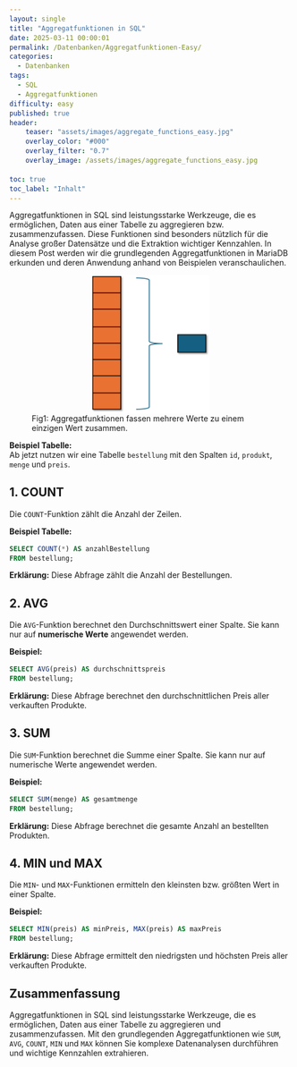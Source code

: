 ```yaml
---
layout: single
title: "Aggregatfunktionen in SQL"
date: 2025-03-11 00:00:01
permalink: /Datenbanken/Aggregatfunktionen-Easy/
categories:
  - Datenbanken
tags:
  - SQL
  - Aggregatfunktionen
difficulty: easy
published: true
header:
    teaser: "assets/images/aggregate_functions_easy.jpg"
    overlay_color: "#000"
    overlay_filter: "0.7"
    overlay_image: /assets/images/aggregate_functions_easy.jpg

toc: true
toc_label: "Inhalt"
---
```



Aggregatfunktionen in SQL sind leistungsstarke Werkzeuge, die es ermöglichen, Daten aus einer Tabelle zu aggregieren bzw. zusammenzufassen. Diese Funktionen sind besonders nützlich für die Analyse großer Datensätze und die Extraktion wichtiger Kennzahlen. In diesem Post werden wir die grundlegenden Aggregatfunktionen in MariaDB erkunden und deren Anwendung anhand von Beispielen veranschaulichen.

<style>
  .center {
  display: block;
  margin-left: auto;
  margin-right: auto;
  width: 50%;
}
</style>
<figure>
  <img src="/assets/images/Aggregierung.png" width="300" class="center"/>
  <figcaption>Fig1: Aggregatfunktionen fassen mehrere Werte zu einem einzigen Wert zusammen.</figcaption>
</figure>

**Beispiel Tabelle:**  
Ab jetzt nutzen wir eine Tabelle `bestellung` mit den Spalten `id`, `produkt`, `menge` und `preis`.

## 1. COUNT
Die `COUNT`-Funktion zählt die Anzahl der Zeilen. 

**Beispiel Tabelle:**
```sql
SELECT COUNT(*) AS anzahlBestellung
FROM bestellung;
```
**Erklärung:** Diese Abfrage zählt die Anzahl der Bestellungen.


## 2. AVG
Die `AVG`-Funktion berechnet den Durchschnittswert einer Spalte. Sie kann nur auf **numerische Werte** angewendet werden.

**Beispiel:**
```sql
SELECT AVG(preis) AS durchschnittspreis
FROM bestellung;
```
**Erklärung:** Diese Abfrage berechnet den durchschnittlichen Preis aller verkauften Produkte.

## 3. SUM
Die `SUM`-Funktion berechnet die Summe einer Spalte. Sie kann nur auf numerische Werte angewendet werden.

**Beispiel:**
```sql
SELECT SUM(menge) AS gesamtmenge
FROM bestellung;
```
**Erklärung:** Diese Abfrage berechnet die gesamte Anzahl an bestellten Produkten.

## 4. MIN und MAX
Die `MIN`- und `MAX`-Funktionen ermitteln den kleinsten bzw. größten Wert in einer Spalte.

**Beispiel:**
```sql
SELECT MIN(preis) AS minPreis, MAX(preis) AS maxPreis
FROM bestellung;
```
**Erklärung:** Diese Abfrage ermittelt den niedrigsten und höchsten Preis aller verkauften Produkte.

## Zusammenfassung
Aggregatfunktionen in SQL sind leistungsstarke Werkzeuge, die es ermöglichen, Daten aus einer Tabelle zu aggregieren und zusammenzufassen. Mit den grundlegenden Aggregatfunktionen wie `SUM`, `AVG`, `COUNT`, `MIN` und `MAX` können Sie komplexe Datenanalysen durchführen und wichtige Kennzahlen extrahieren.